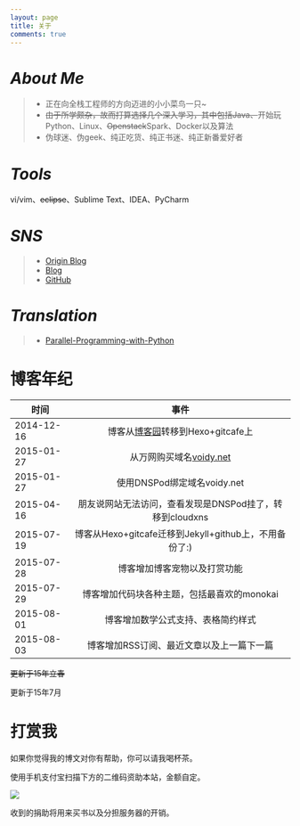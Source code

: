 ```yaml
---
layout: page
title: 关于
comments: true
---
```



# *About Me*	
> * 正在向全栈工程师的方向迈进的小小菜鸟一只~
> * ~~由于所学颇杂，故而打算选择几个深入学习，其中包括Java、~~开始玩Python、Linux、~~Openstack~~Spark、Docker以及算法
> * 伪球迷、伪geek、纯正吃货、纯正书迷、纯正新番爱好者



# *Tools*

vi/vim、<del>eclipse</del>、Sublime Text、IDEA、PyCharm


# *SNS*
> * [Origin Blog][1]
> * [Blog][2]
> * [GitHub][3]

# *Translation*

> * [Parallel-Programming-with-Python][4] 


# 博客年纪


|      时间        |         事件           |
| --------------- |:----------------------:|
| 2014-12-16      | 博客从[博客园][1]转移到Hexo+gitcafe上 |
| 2015-01-27      | 从万网购买域名[voidy.net][2]      |
| 2015-01-27      | 使用DNSPod绑定域名voidy.net      |
| 2015-04-16      | 朋友说网站无法访问，查看发现是DNSPod挂了，转移到cloudxns |
| 2015-07-19 | 博客从Hexo+gitcafe迁移到Jekyll+github上，不用备份了:)|
| 2015-07-28 | 博客增加博客宠物以及打赏功能 |
| 2015-07-29 | 博客增加代码块各种主题，包括最喜欢的monokai |
| 2015-08-01 | 博客增加数学公式支持、表格简约样式 |
| 2015-08-03 | 博客增加RSS订阅、最近文章以及上一篇下一篇 |


 <del>更新于15年立春</del>
 
 更新于15年7月

# 打赏我

如果你觉得我的博文对你有帮助，你可以请我喝杯茶。

使用手机支付宝扫描下方的二维码资助本站，金额自定。

![][5]

收到的捐助将用来买书以及分担服务器的开销。


[1]: http://www.cnblogs.com/voidy
[2]: http://voidy.net
[3]: https://github.com/Voidly
[4]: https://github.com/Voidly/Parallel-Programming-with-Python
[5]: https://github.com/Voidly/Img/blob/master/blog/pay_small.png?raw=true